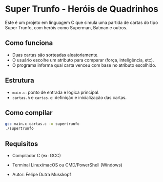 # Super Trunfo - Heróis de Quadrinhos

Este é um projeto em linguagem C que simula uma partida de cartas do tipo Super Trunfo, com heróis como Superman, Batman e outros.

## Como funciona

- Duas cartas são sorteadas aleatoriamente.
- O usuário escolhe um atributo para comparar (força, inteligência, etc).
- O programa informa qual carta venceu com base no atributo escolhido.

## Estrutura

- `main.c`: ponto de entrada e lógica principal.
- `cartas.h` e `cartas.c`: definição e inicialização das cartas.

## Como compilar

```bash
gcc main.c cartas.c -o supertrunfo
./supertrunfo
```

## Requisitos

- Compilador C (ex: GCC)
- Terminal Linux/macOS ou CMD/PowerShell (Windows)

- Autor: Felipe Dutra Musskopf
  
